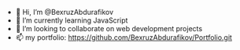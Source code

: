 - 👋 Hi, I’m @BexruzAbdurafikov
- 🌱 I’m currently learning JavaScript
- 💞️ I’m looking to collaborate on web development projects
- 📫 my portfolio: https://github.com/BexruzAbdurafikov/Portfolio.git

<!---
BexruzAbdurafikov/BexruzAbdurafikov is a ✨ special ✨ repository because its `README.md` (this file) appears on your GitHub profile.
You can click the Preview link to take a look at your changes.
--->
